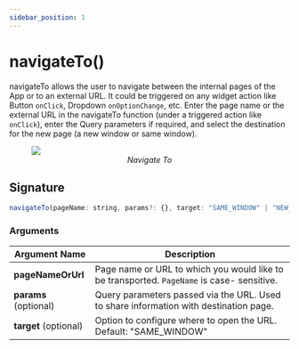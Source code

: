 ```yaml
---
sidebar_position: 1
---
```

# navigateTo()



navigateTo allows the user to navigate between the internal pages of the App or to an external URL. It could be triggered on any widget action like Button `onClick`, Dropdown `onOptionChange`, etc. Enter the page name or the external URL in the navigateTo function (under a triggered action like `onClick`), enter the Query parameters if required, and select the destination for the new page (a new window or same window).


<figure>
    <img src="/img/nav-to-action.png" style={{width:"700px", height:"auto"}}alt="Navigate To" />
    <figcaption align="center" ><i>Navigate To</i></figcaption>
</figure>

## Signature

```javascript
navigateTo(pageName: string, params?: {}, target: "SAME_WINDOW" | "NEW_WINDOW") -> Promise
```

### Arguments

| **Argument Name**     | **Description**                                                                        |
| --------------------- | -------------------------------------------------------------------------------------- |
| **pageNameOrUrl**     | Page name or URL to which you would like to be transported. `PageName` is case- sensitive. |
| **params** (optional) | Query parameters passed via the URL. Used to share information with destination page.  |
| **target** (optional) | Option to configure where to open the URL. Default: "SAME\_WINDOW"                     |


